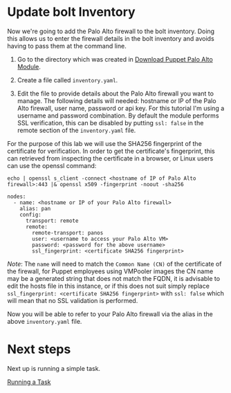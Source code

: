 # Update bolt Inventory

Now we're going to add the Palo Alto firewall to the bolt inventory. Doing this allows us to enter the firewall details in the bolt inventory and avoids having to pass them at the command line.

1. Go to the directory which was created in [Download Puppet Palo Alto Module](./../02-download-panos-module/README.md).

2. Create a file called `inventory.yaml`.

3. Edit the file to provide details about the Palo Alto firewall you want to manage. The following details will needed: hostname or IP of the Palo Alto firewall, user name, password or api key. For this tutorial I'm using a username and password combination. By default the module performs SSL verification, this can be disabled by putting `ssl: false` in the remote section of the `inventory.yaml` file. 

For the purpose of this lab we will use the SHA256 fingerprint of the certificate for verification. In order to get the certificate's fingerprint, this can retrieved from inspecting the certificate in a browser, or Linux users can use the openssl command:

```
echo | openssl s_client -connect <hostname of IP of Palo Alto firewall>:443 |& openssl x509 -fingerprint -noout -sha256
```

```
nodes:
  - name: <hostname or IP of your Palo Alto firewall>
    alias: pan
    config:
      transport: remote
      remote:
        remote-transport: panos
        user: <username to access your Palo Alto VM>
        password: <password for the above username>
        ssl_fingerprint: <certificate SHA256 fingerprint>
```

*Note*: The `name` will need to match the `Common Name (CN)` of the certificate of the firewall, for Puppet employees using VMPooler images the CN name may be a generated string that does not match the FQDN, it is advisable to edit the hosts file in this instance, or if this does not suit simply replace `ssl_fingerprint: <certificate SHA256 fingerprint>` with `ssl: false` which will mean that no SSL validation is performed.

Now you will be able to refer to your Palo Alto firewall via the alias in the above `inventory.yaml` file.

# Next steps

Next up is running a simple task.

[Running a Task](./../04-running-a-task/README.md)